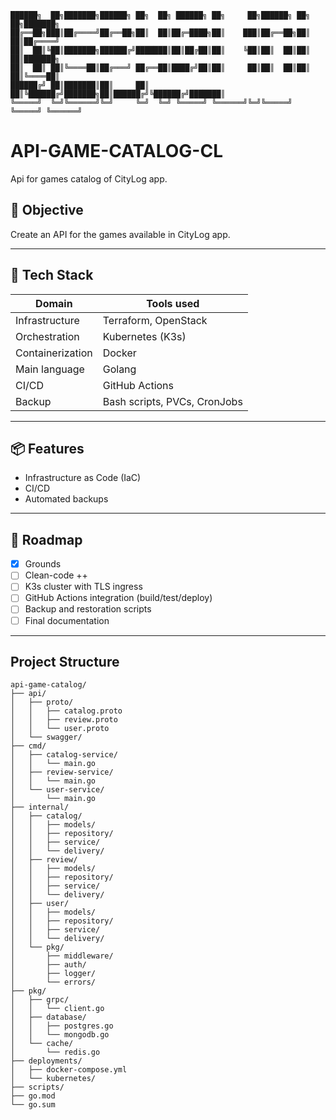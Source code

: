 ```
██████╗  ██╗███████╗██████╗ ██╗  ██╗ ██████╗ ██╗     ██╗██████╗ ██╗   ██╗███████╗
██╔══██╗███║██╔════╝██╔══██╗██║  ██║██╔═████╗██║    ███║██╔══██╗██║   ██║██╔════╝
██║  ██║╚██║███████╗██████╔╝███████║██║██╔██║██║    ╚██║██║  ██║██║   ██║███████╗
██║  ██║ ██║╚════██║██╔═══╝ ██╔══██║████╔╝██║██║     ██║██║  ██║██║   ██║╚════██║
██████╔╝ ██║███████║██║     ██║  ██║╚██████╔╝███████╗██║██████╔╝╚██████╔╝███████║
╚═════╝  ╚═╝╚══════╝╚═╝     ╚═╝  ╚═╝ ╚═════╝ ╚══════╝╚═╝╚═════╝  ╚═════╝ ╚══════╝
```


#  API-GAME-CATALOG-CL

Api for games catalog of CityLog app.

## 🚀 Objective
Create an API for the games available in CityLog app.

---

## 🧱 Tech Stack

| Domain              | Tools used                                       |
|---------------------|--------------------------------------------------|
| Infrastructure      | Terraform, OpenStack                             |
| Orchestration       | Kubernetes (K3s)                                 |
| Containerization    | Docker                                           |
| Main language       | Golang                                           |
| CI/CD               | GitHub Actions                                   |
| Backup              | Bash scripts, PVCs, CronJobs                     |

---

## 📦 Features

- Infrastructure as Code (IaC)
- CI/CD
- Automated backups

---

## 📌 Roadmap

- [x] Grounds
- [ ] Clean-code ++
- [ ] K3s cluster with TLS ingress
- [ ] GitHub Actions integration (build/test/deploy)
- [ ] Backup and restoration scripts
- [ ] Final documentation

---


## Project Structure

```
api-game-catalog/
├── api/
│   ├── proto/
│   │   ├── catalog.proto
│   │   ├── review.proto
│   │   └── user.proto
│   └── swagger/
├── cmd/
│   ├── catalog-service/
│   │   └── main.go
│   ├── review-service/
│   │   └── main.go
│   └── user-service/
│       └── main.go
├── internal/
│   ├── catalog/
│   │   ├── models/
│   │   ├── repository/
│   │   ├── service/
│   │   └── delivery/
│   ├── review/
│   │   ├── models/
│   │   ├── repository/
│   │   ├── service/
│   │   └── delivery/
│   ├── user/
│   │   ├── models/
│   │   ├── repository/
│   │   ├── service/
│   │   └── delivery/
│   └── pkg/
│       ├── middleware/
│       ├── auth/
│       ├── logger/
│       └── errors/
├── pkg/
│   ├── grpc/
│   │   └── client.go
│   ├── database/
│   │   ├── postgres.go
│   │   └── mongodb.go
│   └── cache/
│       └── redis.go
├── deployments/
│   ├── docker-compose.yml
│   └── kubernetes/
├── scripts/
├── go.mod
└── go.sum
```
